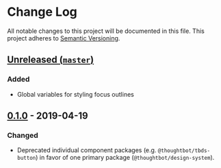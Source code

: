 # Change Log

All notable changes to this project will be documented in this file. This
project adheres to [Semantic Versioning](http://semver.org).

## [Unreleased (`master`)][unreleased]

### Added

- Global variables for styling focus outlines

[unreleased]: https://github.com/thoughtbot/design-system/compare/v0.1.0...HEAD

## [0.1.0] - 2019-04-19

### Changed

- Deprecated individual component packages (e.g. `@thoughtbot/tbds-button`)
  in favor of one primary package (`@thoughtbot/design-system`).

[0.1.0]: https://github.com/thoughtbot/design-system/releases/tag/v0.1.0
